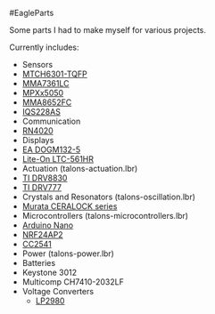 #EagleParts

Some parts I had to make myself for various projects.

Currently includes:
- Sensors
 - [MTCH6301-TQFP](http://www.microchip.com/wwwproducts/Devices.aspx?dDocName=en559101)
 - [MMA7361LC](http://www.freescale.com/webapp/sps/site/prod_summary.jsp?code=MMA7361LC)
 - [MPXx5050](http://www.freescale.com/webapp/sps/site/prod_summary.jsp?code=MPXx5050)
 - [MMA8652FC](http://www.freescale.com/webapp/sps/site/prod_summary.jsp?code=MMA8652FC)
 - [IQS228AS](http://www.azoteq.com/products/proxsense/3-products/products/139-products-proxsense-iqs228as.html)
- Communication
 - [RN4020](http://www.microchip.com/wwwproducts/Devices.aspx?product=RN4020)
- Displays
 - [EA DOGM132-5](http://www.lcd-module.com/products/dog.html)
 - [Lite-On LTC-561HR](http://optoelectronics.liteon.com/en-global/Led/LED-Component/Detail/355)
- Actuation (talons-actuation.lbr)
 - [TI DRV8830](http://www.ti.com/product/drv8830)
 - [TI DRV777](http://www.ti.com/product/drv777)
- Crystals and Resonators (talons-oscillation.lbr)
 - [Murata CERALOCK series](www.murata.com/en-us/products/timingdevice/ceralock)
- Microcontrollers (talons-microcontrollers.lbr)
 - [Arduino Nano](http://arduino.cc/en/Main/ArduinoBoardNano) 
 - [NRF24AP2](http://www.nordicsemi.com/eng/Products/ANT/nRF24AP2-8CH)
 - [CC2541](http://www.ti.com/product/CC2541)
- Power (talons-power.lbr)
 - Batteries
  - Keystone 3012
  - Multicomp CH7410-2032LF
 - Voltage Converters
   - [LP2980](http://www.ti.com/product/lp2980-n)